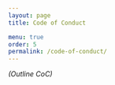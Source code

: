 ```yaml
---
layout: page
title: Code of Conduct

menu: true
order: 5
permalink: /code-of-conduct/
---
```


*(Outline CoC)*
